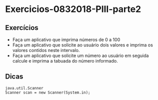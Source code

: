 # Exercicios-0832018-PIII-parte2
## Exercícios
- Faça um aplicativo que imprima números de 0 a 100
- Faça um aplicativo que solicite ao usuário dois valores e imprima os valores contídos neste intervalo.
- Faça um aplicativo que solicite um número ao usuário em seguida calcule e imprima a tabuada do número informado.

## Dicas
```
java.util.Scanner
Scanner scan = new Scanner(System.in);
```
